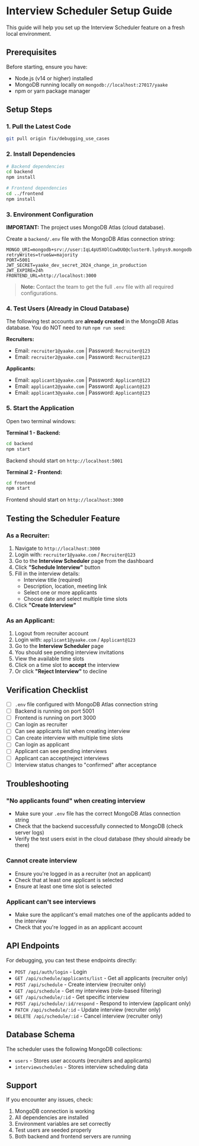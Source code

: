 # Interview Scheduler Setup Guide

This guide will help you set up the Interview Scheduler feature on a fresh local environment.

## Prerequisites

Before starting, ensure you have:
- Node.js (v14 or higher) installed
- MongoDB running locally on `mongodb://localhost:27017/yaake`
- npm or yarn package manager

## Setup Steps

### 1. Pull the Latest Code

```bash
git pull origin fix/debugging_use_cases
```

### 2. Install Dependencies

```bash
# Backend dependencies
cd backend
npm install

# Frontend dependencies
cd ../frontend
npm install
```

### 3. Environment Configuration

**IMPORTANT:** The project uses MongoDB Atlas (cloud database).

Create a `backend/.env` file with the MongoDB Atlas connection string:

```env
MONGO_URI=mongodb+srv://user:IqL4pU5XOlCuwDUO@cluster0.lydnys9.mongodb.net/YAAKE?retryWrites=true&w=majority
PORT=5001
JWT_SECRET=yaake_dev_secret_2024_change_in_production
JWT_EXPIRE=24h
FRONTEND_URL=http://localhost:3000
```

> **Note:** Contact the team to get the full `.env` file with all required configurations.

### 4. Test Users (Already in Cloud Database)

The following test accounts are **already created** in the MongoDB Atlas database. You do NOT need to run `npm run seed`:

**Recruiters:**
- Email: `recruiter1@yaake.com` | Password: `Recruiter@123`
- Email: `recruiter2@yaake.com` | Password: `Recruiter@123`

**Applicants:**
- Email: `applicant1@yaake.com` | Password: `Applicant@123`
- Email: `applicant2@yaake.com` | Password: `Applicant@123`
- Email: `applicant3@yaake.com` | Password: `Applicant@123`

### 5. Start the Application

Open two terminal windows:

**Terminal 1 - Backend:**
```bash
cd backend
npm start
```
Backend should start on `http://localhost:5001`

**Terminal 2 - Frontend:**
```bash
cd frontend
npm start
```
Frontend should start on `http://localhost:3000`

## Testing the Scheduler Feature

### As a Recruiter:

1. Navigate to `http://localhost:3000`
2. Login with: `recruiter1@yaake.com` / `Recruiter@123`
3. Go to the **Interview Scheduler** page from the dashboard
4. Click **"Schedule Interview"** button
5. Fill in the interview details:
   - Interview title (required)
   - Description, location, meeting link
   - Select one or more applicants
   - Choose date and select multiple time slots
6. Click **"Create Interview"**

### As an Applicant:

1. Logout from recruiter account
2. Login with: `applicant1@yaake.com` / `Applicant@123`
3. Go to the **Interview Scheduler** page
4. You should see pending interview invitations
5. View the available time slots
6. Click on a time slot to **accept** the interview
7. Or click **"Reject Interview"** to decline

## Verification Checklist

- [ ] `.env` file configured with MongoDB Atlas connection string
- [ ] Backend is running on port 5001
- [ ] Frontend is running on port 3000
- [ ] Can login as recruiter
- [ ] Can see applicants list when creating interview
- [ ] Can create interview with multiple time slots
- [ ] Can login as applicant
- [ ] Applicant can see pending interviews
- [ ] Applicant can accept/reject interviews
- [ ] Interview status changes to "confirmed" after acceptance

## Troubleshooting

### "No applicants found" when creating interview
- Make sure your `.env` file has the correct MongoDB Atlas connection string
- Check that the backend successfully connected to MongoDB (check server logs)
- Verify the test users exist in the cloud database (they should already be there)

### Cannot create interview
- Ensure you're logged in as a recruiter (not an applicant)
- Check that at least one applicant is selected
- Ensure at least one time slot is selected

### Applicant can't see interviews
- Make sure the applicant's email matches one of the applicants added to the interview
- Check that you're logged in as an applicant account

## API Endpoints

For debugging, you can test these endpoints directly:

- `POST /api/auth/login` - Login
- `GET /api/schedule/applicants/list` - Get all applicants (recruiter only)
- `POST /api/schedule` - Create interview (recruiter only)
- `GET /api/schedule` - Get my interviews (role-based filtering)
- `GET /api/schedule/:id` - Get specific interview
- `POST /api/schedule/:id/respond` - Respond to interview (applicant only)
- `PATCH /api/schedule/:id` - Update interview (recruiter only)
- `DELETE /api/schedule/:id` - Cancel interview (recruiter only)

## Database Schema

The scheduler uses the following MongoDB collections:
- `users` - Stores user accounts (recruiters and applicants)
- `interviewschedules` - Stores interview scheduling data

## Support

If you encounter any issues, check:
1. MongoDB connection is working
2. All dependencies are installed
3. Environment variables are set correctly
4. Test users are seeded properly
5. Both backend and frontend servers are running
